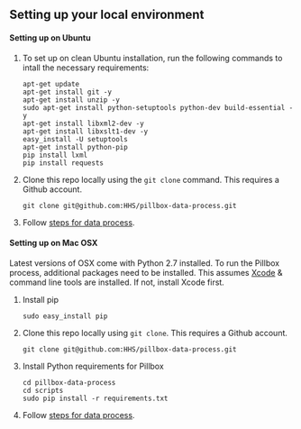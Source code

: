 ## Setting up your local environment

#### Setting up on Ubuntu

1. To set up on clean Ubuntu installation, run the following commands to intall the necessary requirements:

	```
	apt-get update
	apt-get install git -y
	apt-get install unzip -y
	sudo apt-get install python-setuptools python-dev build-essential -y
	apt-get install libxml2-dev -y
	apt-get install libxslt1-dev -y
	easy_install -U setuptools
	apt-get install python-pip
	pip install lxml
	pip install requests
	```

2. Clone this repo locally using the `git clone` command. This requires a Github account.
   ```
   git clone git@github.com:HHS/pillbox-data-process.git
   ```

3. Follow [steps for data process](https://github.com/HHS/pillbox-data-process/tree/master/scripts#pillbox-data-process).

#### Setting up on Mac OSX

Latest versions of OSX come with Python 2.7 installed. To run the Pillbox process, additional packages need to be installed. This assumes [Xcode](https://developer.apple.com/xcode/downloads/) & command line tools are installed. If not, install Xcode first.

1. Install pip
	```
	sudo easy_install pip
	```

2. Clone this repo locally using `git clone`. This requires a Github account.

	```
	git clone git@github.com:HHS/pillbox-data-process.git
	```

3. Install Python requirements for Pillbox
	```
	cd pillbox-data-process
	cd scripts
	sudo pip install -r requirements.txt
	```

4. Follow [steps for data process](https://github.com/HHS/pillbox-data-process/tree/master/scripts#pillbox-data-process).
